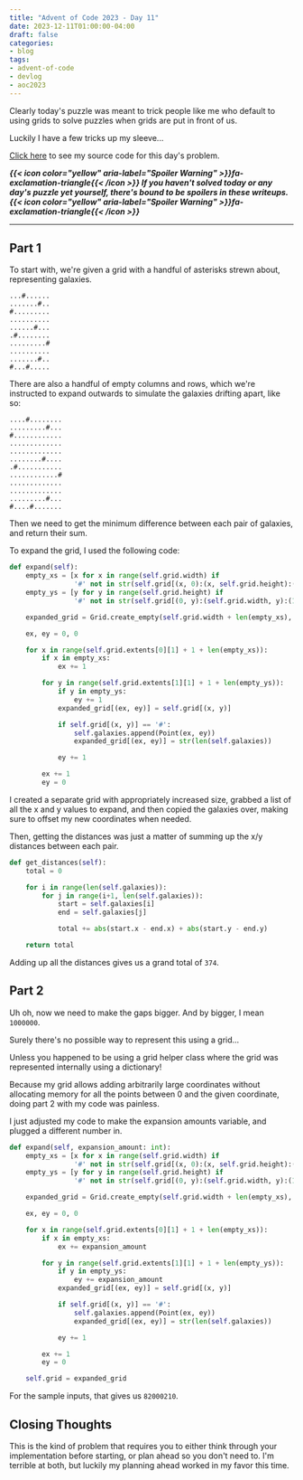 ```yaml
---
title: "Advent of Code 2023 - Day 11"
date: 2023-12-11T01:00:00-04:00
draft: false
categories:
- blog
tags:
- advent-of-code
- devlog
- aoc2023
---
```


Clearly today's puzzle was meant to trick people like me who default to using grids to solve puzzles when grids are put in front of us.

Luckily I have a few tricks up my sleeve...

[Click here](https://github.com/Ratheronfire/advent-of-code/blob/master/year_2023/day-11.py) to see my source code for this day's problem.

***{{< icon color="yellow" aria-label="Spoiler Warning" >}}fa-exclamation-triangle{{< /icon >}} If you haven't solved today or any day's puzzle yet yourself, there's bound to be spoilers in these writeups. {{< icon color="yellow" aria-label="Spoiler Warning" >}}fa-exclamation-triangle{{< /icon >}}***

---

## Part 1

To start with, we're given a grid with a handful of asterisks strewn about, representing galaxies.

```
...#......
.......#..
#.........
..........
......#...
.#........
.........#
..........
.......#..
#...#.....
```

There are also a handful of empty columns and rows, which we're instructed to expand outwards to simulate the galaxies drifting apart, like so:

```
....#........
.........#...
#............
.............
.............
........#....
.#...........
............#
.............
.............
.........#...
#....#.......
```

Then we need to get the minimum difference between each pair of galaxies, and return their sum.

To expand the grid, I used the following code:

```python
def expand(self):
    empty_xs = [x for x in range(self.grid.width) if
                '#' not in str(self.grid[(x, 0):(x, self.grid.height):(1, 1)])]
    empty_ys = [y for y in range(self.grid.height) if
                '#' not in str(self.grid[(0, y):(self.grid.width, y):(1, 1)])]

    expanded_grid = Grid.create_empty(self.grid.width + len(empty_xs), self.grid.height + len(empty_ys), '.')

    ex, ey = 0, 0

    for x in range(self.grid.extents[0][1] + 1 + len(empty_xs)):
        if x in empty_xs:
            ex += 1

        for y in range(self.grid.extents[1][1] + 1 + len(empty_ys)):
            if y in empty_ys:
                ey += 1
            expanded_grid[(ex, ey)] = self.grid[(x, y)]

            if self.grid[(x, y)] == '#':
                self.galaxies.append(Point(ex, ey))
                expanded_grid[(ex, ey)] = str(len(self.galaxies))

            ey += 1

        ex += 1
        ey = 0
```

I created a separate grid with appropriately increased size, grabbed a list of all the x and y values to expand, and then copied the galaxies over, making sure to offset my new coordinates when needed.

Then, getting the distances was just a matter of summing up the x/y distances between each pair.

```python
def get_distances(self):
    total = 0

    for i in range(len(self.galaxies)):
        for j in range(i+1, len(self.galaxies)):
            start = self.galaxies[i]
            end = self.galaxies[j]

            total += abs(start.x - end.x) + abs(start.y - end.y)

    return total
```

Adding up all the distances gives us a grand total of `374`.

## Part 2

Uh oh, now we need to make the gaps bigger. And by bigger, I mean `1000000`.

Surely there's no possible way to represent this using a grid...

Unless you happened to be using a grid helper class where the grid was represented internally using a dictionary!

Because my grid allows adding arbitrarily large coordinates without allocating memory for all the points between 0 and the given coordinate, doing part 2 with my code was painless.

I just adjusted my code to make the expansion amounts variable, and plugged a different number in.

```python
def expand(self, expansion_amount: int):
    empty_xs = [x for x in range(self.grid.width) if
                '#' not in str(self.grid[(x, 0):(x, self.grid.height):(1, 1)])]
    empty_ys = [y for y in range(self.grid.height) if
                '#' not in str(self.grid[(0, y):(self.grid.width, y):(1, 1)])]

    expanded_grid = Grid.create_empty(self.grid.width + len(empty_xs), self.grid.height + len(empty_ys), '.')

    ex, ey = 0, 0

    for x in range(self.grid.extents[0][1] + 1 + len(empty_xs)):
        if x in empty_xs:
            ex += expansion_amount

        for y in range(self.grid.extents[1][1] + 1 + len(empty_ys)):
            if y in empty_ys:
                ey += expansion_amount
            expanded_grid[(ex, ey)] = self.grid[(x, y)]

            if self.grid[(x, y)] == '#':
                self.galaxies.append(Point(ex, ey))
                expanded_grid[(ex, ey)] = str(len(self.galaxies))

            ey += 1

        ex += 1
        ey = 0

    self.grid = expanded_grid
```

For the sample inputs, that gives us `82000210`.

## Closing Thoughts

This is the kind of problem that requires you to either think through your implementation before starting, or plan ahead so you don't need to. I'm terrible at both, but luckily my planning ahead worked in my favor this time.